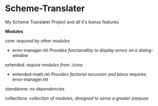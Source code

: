 # Scheme-Translater
My Scheme Translater Project and all it's bonus features

**Modules**

core: *required by other modules*

- error-manager.rkt *Provides functanallity to display errors on a dialog-window*

extended: *require modules from ./core*

- extended-math.rkt *Provides factorial recursion and binco*
requires: error-manager.rkt

standalone: *no dependencies*

collections: *collection of modules, designed to serve a greater porpuse*
